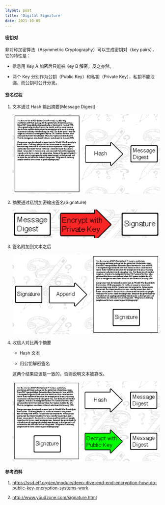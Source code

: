 ```yaml
---
layout: post
title: 'Digital Signature'
date: 2021-10-05
---
```


#### **密钥对**

非对称加密算法（Asymmetric Cryptography）可以生成密钥对（key pairs），它的特性是：

- 信息用 Key A 加密后只能被 Key B 解密，反之亦然。

- 两个 Key 分别作为公钥（Public Key）和私钥（Private Key），私钥不能泄漏，而公钥可公开分发。

#### **签名过程**

1. 文本通过 Hash 输出摘要(Message Digest)

   ![generate_hash](/assets/digital-signature/generate_hash.png)

2. 摘要通过私钥加密输出签名(Signature)

   ![generate_signature](/assets/digital-signature/generate_signature.png)

3. 签名附加到文本之后

   ![append_signature](/assets/digital-signature/append_signature.png)

4. 收信人对比两个摘要

   - Hash 文本

   - 用公钥解密签名

   这两个结果应该是一致的，否则说明文本被篡改。

   ![compare_hash](/assets/digital-signature/compare_hash.png)

#### **参考资料**

1. <https://ssd.eff.org/en/module/deep-dive-end-end-encryption-how-do-public-key-encryption-systems-work>

2. <http://www.youdzone.com/signature.html>
